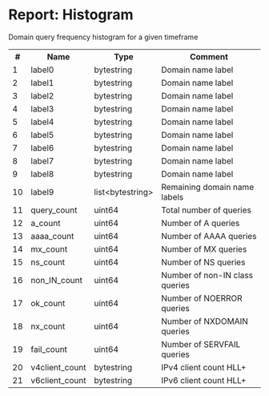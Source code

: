 # Report: Histogram

Domain query frequency histogram for a given timeframe

<table>
  <tr>
    <th>#</th>
    <th>Name</th>
    <th>Type</th>
    <th>Comment</th>
  </tr>
  <tr>
    <td>1</td>
    <td>label0</td>        
    <td>bytestring</td>           
    <td>Domain name label</td>
  </tr>
  <tr>
    <td>2</td>
    <td>label1</td>        
    <td>bytestring</td>           
    <td>Domain name label</td>
  </tr>
  <tr>
    <td>3</td>
    <td>label2</td>        
    <td>bytestring</td>           
    <td>Domain name label</td>
  </tr>
  <tr>
    <td>4</td>
    <td>label3</td>        
    <td>bytestring</td>           
    <td>Domain name label</td>
  </tr>
  <tr>
    <td>5</td>
    <td>label4</td>        
    <td>bytestring</td>           
    <td>Domain name label</td>
  </tr>
  <tr>
    <td>6</td>
    <td>label5</td>        
    <td>bytestring</td>           
    <td>Domain name label</td>
  </tr>
  <tr>
    <td>7</td>
    <td>label6</td>        
    <td>bytestring</td>           
    <td>Domain name label</td>
  </tr>
  <tr>
    <td>8</td>
    <td>label7</td>        
    <td>bytestring</td>           
    <td>Domain name label</td>
  </tr>
  <tr>
    <td>9</td>
    <td>label8</td>        
    <td>bytestring</td>           
    <td>Domain name label</td>
  </tr>
  <tr>
    <td>10</td>
    <td>label9</td>        
    <td>list&lt;bytestring&gt;</td>           
    <td>Remaining domain name labels</td>
  </tr>
  <tr>
    <td>11</td>
    <td>query_count</td>        
    <td>uint64</td>           
    <td>Total number of queries</td>
  </tr>
  <tr>
    <td>12</td>
    <td>a_count</td>        
    <td>uint64</td>           
    <td>Number of A queries</td>
  </tr>
  <tr>
    <td>13</td>
    <td>aaaa_count</td>        
    <td>uint64</td>           
    <td>Number of AAAA queries</td>
  </tr>
  <tr>
    <td>14</td>
    <td>mx_count</td>        
    <td>uint64</td>           
    <td>Number of MX queries</td>
  </tr>
  <tr>
    <td>15</td>
    <td>ns_count</td>        
    <td>uint64</td>           
    <td>Number of NS queries</td>
  </tr>
  <tr>
    <td>16</td>
    <td>non_IN_count</td>        
    <td>uint64</td>           
    <td>Number of non-IN class queries</td>
  </tr>
  <tr>
    <td>17</td>
    <td>ok_count</td>        
    <td>uint64</td>           
    <td>Number of NOERROR queries</td>
  </tr>
  <tr>
    <td>18</td>
    <td>nx_count</td>        
    <td>uint64</td>           
    <td>Number of NXDOMAIN queries</td>
  </tr>
  <tr>
    <td>19</td>
    <td>fail_count</td>        
    <td>uint64</td>           
    <td>Number of SERVFAIL queries</td>
  </tr>
  <tr>
    <td>20</td>
    <td>v4client_count</td>        
    <td>bytestring</td>           
    <td>IPv4 client count HLL+</td>
  </tr>
  <tr>
    <td>21</td>
    <td>v6client_count</td>        
    <td>bytestring</td>           
    <td>IPv6 client count HLL+</td>
  </tr>
</table>

